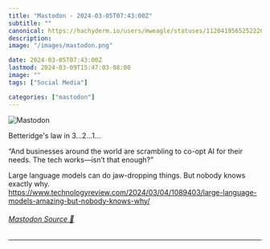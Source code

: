 ```yaml
---
title: "Mastodon - 2024-03-05T07:43:00Z"
subtitle: ""
canonical: https://hachyderm.io/users/mweagle/statuses/112041956525222075
description:
image: "/images/mastodon.png"

date: 2024-03-05T07:43:00Z
lastmod: 2024-03-09T15:47:03-08:00
image: ""
tags: ["Social Media"]

categories: ["mastodon"]
---
```

![Mastodon](/images/mastodon.png)

<p>Betteridge&#39;s law in 3…2…1…</p><p>“And businesses around the world are scrambling to co-opt AI for their needs. The tech works—isn’t that enough?”</p><p>Large language models can do jaw-dropping things. But nobody knows exactly why. <a href="https://www.technologyreview.com/2024/03/04/1089403/large-language-models-amazing-but-nobody-knows-why/" target="_blank" rel="nofollow noopener noreferrer" translate="no"><span class="invisible">https://www.</span><span class="ellipsis">technologyreview.com/2024/03/0</span><span class="invisible">4/1089403/large-language-models-amazing-but-nobody-knows-why/</span></a></p>


###### [Mastodon Source 🐘](https://hachyderm.io/@mweagle/112041956525222075)

___
